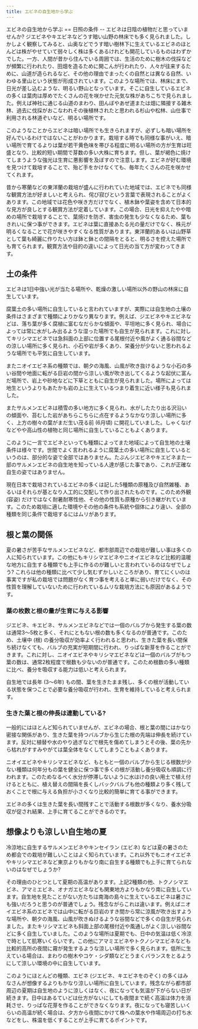 ```yaml
---
title: エビネの自生地から学ぶ
---
```

<link rel="stylesheet" href="/assets/stylesheets/calanthe.css" />
エビネの自生地から学ぶ
==
日照の条件
--
エビネは日陰の植物だと思っていませんか? ジエビネやキエビネなどうす暗い山野の林床でも多く見られました。しかしよく観察してみると、山奥などでうす暗い樹林下に生えているエビネのほとんどは株がやせていて弱々しく株は多くあるけれども開花しているものはわずかでした。一方、人間が昔から住んでいる周囲では、生活のために樹木の伐採などが頻繁に行われたり、田畑を造るために開こんが行われたり、人々が往来するために、山道が造られるなど、その他の理由でまったくの自然とは異なる自然、いわゆる里山という状態が形成されています。このような場所では、林床にまで、日光が差し込むような、明るい野山となっています。そこに自生しているエビネの多くは葉肉は厚めでたくさんの花を咲かせた元気な株があちこちで見られました。例えば神社に通じる山道のまわり、田んぼやあぜ道または畑に隣接する雑木林、過去に伐採がおこなわれその後植林されたと思われる杉山や松林、山仕事で利用される林道ぞいなど、明るい場所です。

このようなことからエビネは暗い場所でも生きられますが、必ずしも暗い場所を好んでいるわけではないことがわかります。栽培する時でも同様な事がいえ、暗い場所で育てるよりは葉が若干黄色味を帯びる程度に明るい場所の方が生育は旺盛となり、比較的短い期間で芽数の多い大株に育ちます。但し、葉が褐色に焼けてしまうような強光は生育に悪影響を及ぼすので注意します。エビネが好む環境を見つけて栽培することで、殆ど手をかけなくても、毎年たくさんの花を咲かせてくれます。

昔から寒蘭などの東洋蘭の栽培が盛んに行われていた地域では、エビネでも同様な観賞方法が好ましいと考えられ、侘び寂びという言葉で表現されることがよくあります。この地域では花色や咲き方だけでなく、植木鉢や葉姿を含めて日本的な見方が良しとする観賞方法が定着しています。この場合、日光を抑えたやや暗めの場所で栽培することで、葉焼けを防ぎ、害虫の発生も少なくなるため、葉もきれいに保つ事ができます。エビネは葉に直接あたる光の量だけでなく、株元が明るくなることで花が咲きやすくなる性質があります。東洋蘭的あるいは山野草として葉も綺麗に作りたい方は鉢と鉢との間隔をとると、明るさを控えた場所でも育てられます。観賞方法や目的の違いによって日光の当て方が変わってきます。

土の条件
--
エビネは1日中強い光が当たる場所や、乾燥の激しい場所以外の野山の林床に自生しています。

腐葉土の多い場所に自生していると言われていますが、実際には自生地の土壌の条件はさまざまで種類によりかなり異なります。例えば、ジエビネやキエビネなどは、落ち葉が多く腐植に富むなだらかな傾面や、平坦地に多く見られ、場合によっては常に水がしみ出るような湿った場所でも自生が見られます。これに対してキリシマエビネでは急斜面の上部に位置する尾根付近や風がよく通る谷間などの涼しい場所に多く見られ、小石や岩が多くあり、栄養分が少ないと思われるような場所でも平気に自生しています。

またニオイエビネ系の種類では、朝夕の海風、山風が吹き抜けるような小石の多い谷間や地面に転がる巨岩の間から涼しい風が吹き出してくるような起伏に富んだ場所で、岩上や砂地などに下草とともに自生が見られました。場所によっては地生というよりもあたかも岩の上に生えているつまり着生に近い様子も見られました。

またサルメンエビネは積雪の多い地方に多く見られ、水がしたたり出る沢沿いの傾面や、苔むした岩があちらこちらに点在するようなかなり涼しい場所に多く、上方の樹々の葉がまだ生い茂る前 (6月頃) に開花していました。しゃくなげなどやや高山性の植物と同じ場所に自生していることもよくあります。

このように一言でエビネといっても種類によってまた地域によって自生地の土壌条件は様々です。世間でよく言われるように腐葉土の多い場所に自生しているというのは、部分的な姿で全部ではありません。たぶんジエビネやキエビネまた一部のサルメンエビネの自生地を知っている人達が感じた事であり、これが正確な自生の姿ではありません。

現在日本で栽培されているエビネの多くは記した5種類の原種及び自然雑種、あるいはそれらが基となり人工的に交配して作り出されたものです。このため外観 (容姿) だけではなく耐暑耐寒性他、その他の性質も原種から引き継がれています。このため栽培に適した環境やその他の条件も系統や個体により違い、全部の種類を同じ条件で栽培するにはムリがあります。

根と葉の関係
--
夏の暑さが苦手なサルメンエビネなど、都市部周辺での栽培が難しい事は多くの人に知られています。この他にもキリシマエビネやニオイエビネなど比較的温暖な地方に自生する種類でも上手に作るのが難しいと言われているのはなぜでしょう? これらは他の種類に比べて少し気むずかしいところがあり、育てにくいのは事実ですが私の栽培では問題がなく育つ事を考えると単に弱いだけでなく、その性質を理解していないために行われているムリな栽培方法にも原因があるようです。

### 葉の枚数と根の量が生育に与える影響
ジエビネ、キエビネ、サルメンエビネなどでは一個のバルブから発生する葉の数は通常3～5枚と多く、それにともない根の数も多くなるのが普通です。このため、土壌中 (根) の養分吸収が効率よく行われると思われ、生きた葉を長い間保ち続けなくても、バルブの充実が短期間に行われ、りっぱな新芽を作ることができます。これに対し、ニオイエビネやキリシマエビネなどは一個のバルブがもつ葉の数は、通常2枚程度で根数も少ないのが普通です。このため根数の多い種類に比べ、養分を吸収する能力は低いと考えられます。

自生地では長年 (3～6年) もの間、葉を生きたまま残し、多くの根が活動している状態を保つことで必要な養分吸収が行われ、生育を維持していると考えられます。

### 生きた葉と根の伸長は連動している?
一般的にはほとんど知られていませんが、エビネの場合、根と葉の間にはかなり密接な関係があり、生きた葉を持つバルブから生じた根の先端は伸長を続けています。反対に植替や水のやり過ぎなどで根先を傷めてしまうとその後、葉の先から枯れがすすみやがては葉全体をなくしてしまうこともよくあります。

ニオイエビネやキリシマエビネなど、もともと一個のバルブから生じる根数が少ない種類は何年分もの葉を健全に保つ事で多くの根が活動し養分吸収も順調に行われます。このためなるべく水分が停滞しないように水はけの良い用土で植え付けるとともに、植え替えの間隔を長くしバックバルブも他の種類より多く残しておくことで根に与える負担が小さくなり比較的簡単に育てる事ができます。

エビネの多くは生きた葉を長い間残すことで活動する根数が多くなり、養水分吸収が促され結果、上手に育てることができるのです。

## 想像よりも涼しい自生地の夏
冷涼地に自生するサルメンエビネやキンセイラン (エビネ) などは夏の暑さのため都会での栽培が難しいことはよく知られています。これ以外でもニオイエビネやキリシマエビネなど東京よりもかなり南に自生する種類でも上手に育てられないのはなぜでしょうか?

その理由のひとつとして夏期の高温があります。上記2種類の他、トクノシマエビネ、アマミエビネ、オナガエビネなども関東地方よりもかなり南に自生しています。自生地を見たことがない方たちは南海の島々に生えているエビネは暑さにも強いだろうと思うのが普通でしょう。残念ながらこれは違います。例えばニオイエビネ系のエビネでは山中に転がる巨岩のすき間から常に涼風が吹き出すような場所や、朝夕の海風、山風が吹きぬけるような谷間などで多くの自生が見られました。またキリシマエビネも斜面上部の尾根付近や風通しがよく涼しい谷間などに多く自生していました。このような場所は夏期でも、日中の気温は低く冷涼で時として肌寒いくらいです。この他にアマミエビネやトクノシマエビネなども比較的高所の夜間に霧が発生するような涼しい場所で多く見られます。低所に生えている場合は、まわりの樹木やコケ・シダ類などとうまくバランスをとるようにして涼しい環境の中に自生しています。

このようにほとんどの種類、エビネ (ジエビネ、キエビネをのぞく) の多くはみなさんが想像するよりもかなり涼しい場所に自生しています。残念ながら都市部周辺の夏期は自生地のように涼しくはなく、夜になっても気温が下がらない日が続きます。日中はあるていどは仕方がないにしても夜間まで続く高温は体力を消耗させ、りっぱな花芽を作ることができなくなります。夜になっても寝苦しいくらいの高温が続く場合は、夕方から夜間にかけて株への葉水や作場周辺の打ち水などをし、株温を低くすることが上手に育てるポイントです。
